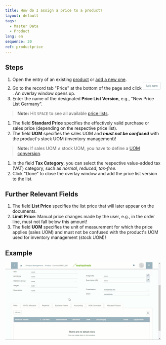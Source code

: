 ```yaml
---
title: How do I assign a price to a product?
layout: default
tags:
  - Master Data
  - Product
lang: en
sequence: 20
ref: productprice
---
```


## Steps
1. Open the entry of an existing [product](Menu) or [add a new one](NewProduct).
1. Go to the record tab "Price" at the bottom of the page and click ![](assets/Add_New_Button.png). An overlay window opens up.
1. Enter the name of the designated **Price List Version**, e.g., "New Price List Germany".
 >**Note:** Hit `SPACE` to see all available [price lists](Add_price-list).

1. The field **Standard Price** specifies the effectively valid purchase or sales price (depending on the respective price list).
1. The field **UOM** specifies the sales UOM and ***must not be confused*** with the product's stock UOM (inventory management)!
 >**Note:** If sales UOM ≠ stock UOM, you have to define a [UOM conversion](Convert_UOMs).

1. In the field **Tax Category**, you can select the respective value-added tax (VAT) category, such as *normal*, *reduced*, *tax-free*.
1. Click "Done" to close the overlay window and add the price list version to the list.

## Further Relevant Fields
1. The field **List Price** specifies the list price that will later appear on the documents.
1. **Limit Price**: Manual price changes made by the user, e.g., in the order line, must not fall below this amount!
1. The field **UOM** specifies the unit of measurement for which the price applies (sales UOM) and must not be confused with the product's UOM used for inventory management (stock UOM)!

## Example
![](assets/NewProductPrice.gif)

